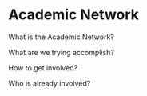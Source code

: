 # Academic Network

What is the Academic Network?

What are we trying accomplish?

How to get involved?

Who is already involved?

